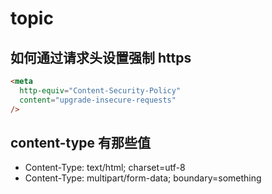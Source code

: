 # topic

## 如何通过请求头设置强制 https

```html
<meta
  http-equiv="Content-Security-Policy"
  content="upgrade-insecure-requests"
/>
```

## content-type 有那些值

- Content-Type: text/html; charset=utf-8
- Content-Type: multipart/form-data; boundary=something
